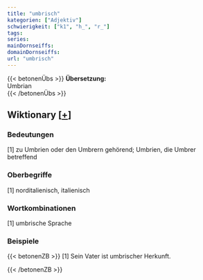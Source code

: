 ```yaml
---
title: "umbrisch"
kategorien: ["Adjektiv"]
schwierigkeit: ["k1", "h_", "r_"]
tags:
series:
mainDornseiffs:
domainDornseiffs:
url: "umbrisch"
---
```


{{< betonenÜbs >}}
**Übersetzung:**  
Umbrian  
{{< /betonenÜbs >}}

## Wiktionary [[+](https://de.wiktionary.org/wiki/umbrisch)]

### Bedeutungen
[1] zu Umbrien oder den Umbrern gehörend; Umbrien, die Umbrer betreffend  

### Oberbegriffe
[1] norditalienisch, italienisch  

### Wortkombinationen
[1] umbrische Sprache  

### Beispiele
{{< betonenZB >}}
[1] Sein Vater ist umbrischer Herkunft.  

{{< /betonenZB >}}

